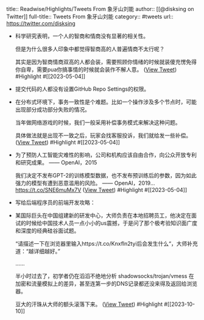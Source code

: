 title:: Readwise/Highlights/Tweets From 象牙山刘能
author:: [[@disksing on Twitter]]
full-title:: Tweets From 象牙山刘能
category:: #tweets
url:: https://twitter.com/disksing
- 科学研究表明，一个人的智商和情商没有显著的相关性。
  
  但是为什么很多人印象中都觉得智商高的人普遍情商不太行呢？
  
  其实是因为智商情商双高的人都会装，需要照顾你情绪的时候就装傻充愣免得你自卑，需要pua你搞事情的时候就会装作不解人意。 ([View Tweet](https://twitter.com/disksing/status/1638007604747329537)) #Highlight #[[2023-05-04]]
- 提交代码的人都没有设置GitHub Repo Settings的权限。
- 在分布式环境下，事务一致性是个难题。比如一个操作涉及多个节点时，可能出现部分成功部分失败的情况。
  
  当年做网络游戏的时候，我们一般采用补偿事务模式来解决这种问题。
  
  具体做法就是出现不一致之后，玩家会找客服投诉，我们就给发一些补偿。 ([View Tweet](https://twitter.com/disksing/status/1633671220200886273)) #Highlight #[[2023-05-04]]
- 为了预防人工智能灾难性的影响，公司和机构应该自由合作，向公众开放专利和研究成果。
  —— OpenAI，2015
  
  我们决定不发布GPT-2的训练模型数据，也不发布预训练后的参数，因为如此强力的模型有遭到恶意滥用的风险。
  —— OpenAI，2019… https://t.co/SNE6muMx7V ([View Tweet](https://twitter.com/disksing/status/1625339729330999297)) #Highlight #[[2023-05-04]]
- 写给后端程序员的前端开发攻略：
- 某国际巨头在中国组建新的研发中心，大师负责在本地招聘员工，他决定在面试的时候给中国技术人员一点小小的us震撼，于是问了那个极考验知识面广度和深度的经典硅谷面试题。
  
  “请描述一下在浏览器里输入https://t.co/Knxfln2tyi后会发生什么“，大师补充道：“越详细越好。”
  
  ……
  
  半小时过去了，初学者仍在滔滔不绝地分析 shadowsocks/trojan/vmess 在加密和流量模拟上的差异，甚至连第一步的DNS记录都还没来得及返回给浏览器。
  
  豆大的汗珠从大师的额头滚落下来。 ([View Tweet](https://twitter.com/disksing/status/1704049959547621648)) #Highlight #[[2023-10-10]]